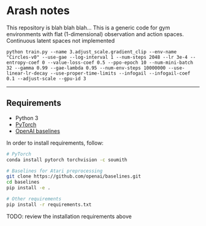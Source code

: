 # Arash notes
This repository is blah blah blah... This is a generic code for gym environments with flat (1-dimensional) observation and action spaces.
Continuous latent spaces not implemented

```python train.py --name 3.adjust_scale.gradient_clip --env-name "Circles-v0" --use-gae --log-interval 1 --num-steps 2048 --lr 3e-4 --entropy-coef 0 --value-loss-coef 0.5 --ppo-epoch 10 --num-mini-batch 32 --gamma 0.99 --gae-lambda 0.95 --num-env-steps 10000000 --use-linear-lr-decay --use-proper-time-limits --infogail --infogail-coef 0.1 --adjust-scale --gpu-id 3```

---

## Requirements

* Python 3
* [PyTorch](http://pytorch.org/)
* [OpenAI baselines](https://github.com/openai/baselines)

In order to install requirements, follow:

```bash
# PyTorch
conda install pytorch torchvision -c soumith

# Baselines for Atari preprocessing
git clone https://github.com/openai/baselines.git
cd baselines
pip install -e .

# Other requirements
pip install -r requirements.txt
```

TODO: review the installation requirements above
